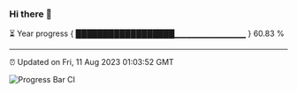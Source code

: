 ### Hi there 👋

⏳ Year progress { ██████████████████▁▁▁▁▁▁▁▁▁▁▁▁ } 60.83 %

---

⏰ Updated on Fri, 11 Aug 2023 01:03:52 GMT

![Progress Bar CI](https://github.com/liununu/liununu/workflows/Progress%20Bar%20CI/badge.svg)
